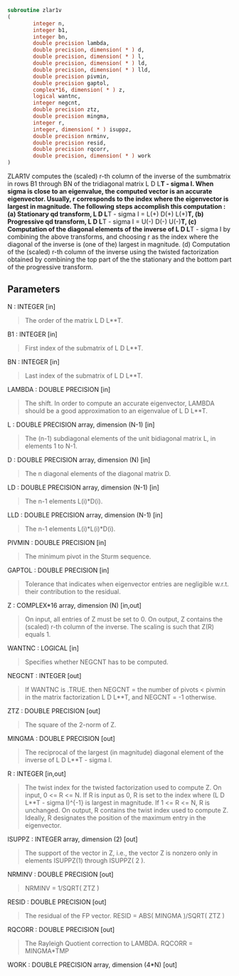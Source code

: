 ```fortran
subroutine zlar1v
(
        integer n,
        integer b1,
        integer bn,
        double precision lambda,
        double precision, dimension( * ) d,
        double precision, dimension( * ) l,
        double precision, dimension( * ) ld,
        double precision, dimension( * ) lld,
        double precision pivmin,
        double precision gaptol,
        complex*16, dimension( * ) z,
        logical wantnc,
        integer negcnt,
        double precision ztz,
        double precision mingma,
        integer r,
        integer, dimension( * ) isuppz,
        double precision nrminv,
        double precision resid,
        double precision rqcorr,
        double precision, dimension( * ) work
)
```

ZLAR1V computes the (scaled) r-th column of the inverse of
the sumbmatrix in rows B1 through BN of the tridiagonal matrix
L D L**T - sigma I. When sigma is close to an eigenvalue, the
computed vector is an accurate eigenvector. Usually, r corresponds
to the index where the eigenvector is largest in magnitude.
The following steps accomplish this computation :
(a) Stationary qd transform,  L D L**T - sigma I = L(+) D(+) L(+)**T,
(b) Progressive qd transform, L D L**T - sigma I = U(-) D(-) U(-)**T,
(c) Computation of the diagonal elements of the inverse of
L D L**T - sigma I by combining the above transforms, and choosing
r as the index where the diagonal of the inverse is (one of the)
largest in magnitude.
(d) Computation of the (scaled) r-th column of the inverse using the
twisted factorization obtained by combining the top part of the
the stationary and the bottom part of the progressive transform.

## Parameters
N : INTEGER [in]
> The order of the matrix L D L**T.

B1 : INTEGER [in]
> First index of the submatrix of L D L**T.

BN : INTEGER [in]
> Last index of the submatrix of L D L**T.

LAMBDA : DOUBLE PRECISION [in]
> The shift. In order to compute an accurate eigenvector,
> LAMBDA should be a good approximation to an eigenvalue
> of L D L**T.

L : DOUBLE PRECISION array, dimension (N-1) [in]
> The (n-1) subdiagonal elements of the unit bidiagonal matrix
> L, in elements 1 to N-1.

D : DOUBLE PRECISION array, dimension (N) [in]
> The n diagonal elements of the diagonal matrix D.

LD : DOUBLE PRECISION array, dimension (N-1) [in]
> The n-1 elements L(i)*D(i).

LLD : DOUBLE PRECISION array, dimension (N-1) [in]
> The n-1 elements L(i)*L(i)*D(i).

PIVMIN : DOUBLE PRECISION [in]
> The minimum pivot in the Sturm sequence.

GAPTOL : DOUBLE PRECISION [in]
> Tolerance that indicates when eigenvector entries are negligible
> w.r.t. their contribution to the residual.

Z : COMPLEX*16 array, dimension (N) [in,out]
> On input, all entries of Z must be set to 0.
> On output, Z contains the (scaled) r-th column of the
> inverse. The scaling is such that Z(R) equals 1.

WANTNC : LOGICAL [in]
> Specifies whether NEGCNT has to be computed.

NEGCNT : INTEGER [out]
> If WANTNC is .TRUE. then NEGCNT = the number of pivots < pivmin
> in the  matrix factorization L D L**T, and NEGCNT = -1 otherwise.

ZTZ : DOUBLE PRECISION [out]
> The square of the 2-norm of Z.

MINGMA : DOUBLE PRECISION [out]
> The reciprocal of the largest (in magnitude) diagonal
> element of the inverse of L D L**T - sigma I.

R : INTEGER [in,out]
> The twist index for the twisted factorization used to
> compute Z.
> On input, 0 <= R <= N. If R is input as 0, R is set to
> the index where (L D L**T - sigma I)^{-1} is largest
> in magnitude. If 1 <= R <= N, R is unchanged.
> On output, R contains the twist index used to compute Z.
> Ideally, R designates the position of the maximum entry in the
> eigenvector.

ISUPPZ : INTEGER array, dimension (2) [out]
> The support of the vector in Z, i.e., the vector Z is
> nonzero only in elements ISUPPZ(1) through ISUPPZ( 2 ).

NRMINV : DOUBLE PRECISION [out]
> NRMINV = 1/SQRT( ZTZ )

RESID : DOUBLE PRECISION [out]
> The residual of the FP vector.
> RESID = ABS( MINGMA )/SQRT( ZTZ )

RQCORR : DOUBLE PRECISION [out]
> The Rayleigh Quotient correction to LAMBDA.
> RQCORR = MINGMA*TMP

WORK : DOUBLE PRECISION array, dimension (4*N) [out]
